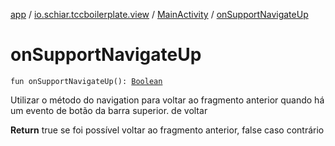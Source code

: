 [app](../../index.md) / [io.schiar.tccboilerplate.view](../index.md) / [MainActivity](index.md) / [onSupportNavigateUp](./on-support-navigate-up.md)

# onSupportNavigateUp

`fun onSupportNavigateUp(): `[`Boolean`](https://kotlinlang.org/api/latest/jvm/stdlib/kotlin/-boolean/index.html)

Utilizar o método do navigation para voltar ao fragmento anterior quando há um evento de botão da barra superior.
de voltar

**Return**
true se foi possível voltar ao fragmento anterior, false caso contrário

